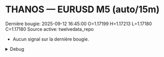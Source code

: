 # THANOS — EURUSD M5 (auto/15m)
Dernière bougie: 2025-09-12 16:45:00  O=1.17199  H=1.17213  L=1.17180  C=1.17180
Source active: twelvedata_repo

- Aucun signal sur la dernière bougie.

<details><summary>Debug</summary>

- TD_API_KEY manquant.

</details>